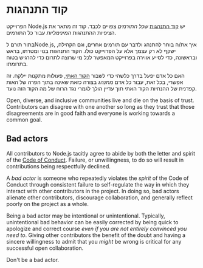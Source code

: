# קוד התנהגות

הפרוייקט Node.js יש [קוד התנהגות](https://github.com/nodejs/admin/blob/master/CODE_OF_CONDUCT.md) *שכל התורמים* צפויים לכבד. קוד זה מתאר את הציפיות ההתנהגות *המינימליות* עבור כל התורמים.

בתור תורם לNode.js, איך את/ה בוחר להתנהג ולדבר עם תורמים אחרים, וגם הקהילה, ישקף לא רק עצמך אלא על הפרוייקט כולו. הקוד התנהגות בנוי ומטרתו, בראש ובראשונה, כדי לסייע אווירה בפרוייקט המאפשר לכל מי שרוצה לתרום כדי להרגיש בטוח בתרומתו.

האם כל אדם יפעלֹ בדרך כלשהי כדי לשבור [הקוד האתי](https://github.com/nodejs/admin/blob/master/CODE_OF_CONDUCT.md), פעולות מתקנות יילקח. זה אפשרי, בכל זאת, עבור כל אדם *מתנהג* בצורה כזאת שאינה בתוך הפרה של האות קפדנית של ההנחיות הקוד האתי תוך עדיין הולך לגמרי נגד הרוח של מה הקוד הזה נועד.

Open, diverse, and inclusive communities live and die on the basis of trust. Contributors can disagree with one another so long as they trust that those disagreements are in good faith and everyone is working towards a common goal.

## Bad actors

All contributors to Node.js tacitly agree to abide by both the letter and spirit of the [Code of Conduct](https://github.com/nodejs/admin/blob/master/CODE_OF_CONDUCT.md). Failure, or unwillingness, to do so will result in contributions being respectfully declined.

A *bad actor* is someone who repeatedly violates the *spirit* of the Code of Conduct through consistent failure to self-regulate the way in which they interact with other contributors in the project. In doing so, bad actors alienate other contributors, discourage collaboration, and generally reflect poorly on the project as a whole.

Being a bad actor may be intentional or unintentional. Typically, unintentional bad behavior can be easily corrected by being quick to apologize and correct course *even if you are not entirely convinced you need to*. Giving other contributors the benefit of the doubt and having a sincere willingness to admit that you *might* be wrong is critical for any successful open collaboration.

Don't be a bad actor.